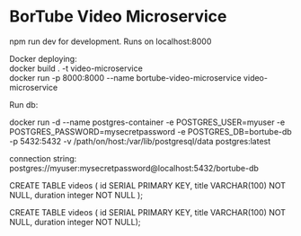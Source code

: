 # BorTube Video Microservice

npm run dev for development. Runs on localhost:8000

Docker deploying:  
docker build . -t video-microservice  
docker run -p 8000:8000 --name bortube-video-microservice video-microservice

Run db:

docker run -d --name postgres-container -e POSTGRES_USER=myuser -e POSTGRES_PASSWORD=mysecretpassword -e POSTGRES_DB=bortube-db -p 5432:5432 -v /path/on/host:/var/lib/postgresql/data postgres:latest

connection string: postgres://myuser:mysecretpassword@localhost:5432/bortube-db

CREATE TABLE videos (
id SERIAL PRIMARY KEY,
title VARCHAR(100) NOT NULL,
duration integer NOT NULL
);

CREATE TABLE videos ( id SERIAL PRIMARY KEY, title VARCHAR(100) NOT NULL, duration integer NOT NULL);
